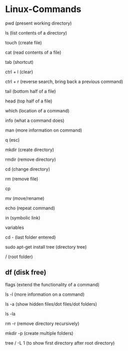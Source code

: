 # Linux-Commands
pwd (present working directory)

ls (list contents of a directory)

touch (create file)

cat (read contents of a file)

tab (shortcut)

ctrl + l (clear)

ctrl + r (reverse search, bring back a previous command)

tail  (bottom half of a file)

head (top half of a file)

which (location of a command)

info (what a command does)

man (more information on command)

q (esc)

mkdir (create directory)

rmdir (remove directory)

cd (change directory)

rm (remove file)

cp

mv  (move/rename)

echo (repeat command)

in (symbolic link)

variables

cd - (last folder entered)

sudo apt-get install tree (directory tree)

/  (root folder)

df (disk free)
-------------------------------------------------------------------------------

flags (extend the functionality of a command)

 ls -l (more information on a command)

 ls -a (show hidden files/dot files/dot folders)

 ls -la 

 rm -r (remove directory recursively)
 
 mkdir -p (create multiple folders)
 
 tree / -L 1 (to show first directory after root directory)
 
